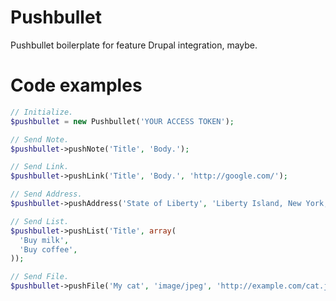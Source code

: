 # Pushbullet
Pushbullet boilerplate for feature Drupal integration, maybe.

# Code examples
~~~php
// Initialize.
$pushbullet = new Pushbullet('YOUR ACCESS TOKEN');

// Send Note.
$pushbullet->pushNote('Title', 'Body.');

// Send Link.
$pushbullet->pushLink('Title', 'Body.', 'http://google.com/');

// Send Address.
$pushbullet->pushAddress('State of Liberty', 'Liberty Island, New York, NY, USA');

// Send List.
$pushbullet->pushList('Title', array(
  'Buy milk',
  'Buy coffee',
));

// Send File.
$pushbullet->pushFile('My cat', 'image/jpeg', 'http://example.com/cat.jpg', 'Body.');
~~~
